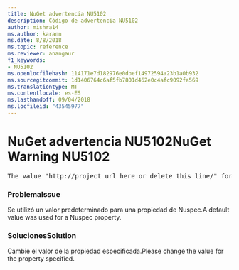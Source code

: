 ```yaml
---
title: NuGet advertencia NU5102
description: Código de advertencia NU5102
author: mishra14
ms.author: karann
ms.date: 8/8/2018
ms.topic: reference
ms.reviewer: anangaur
f1_keywords:
- NU5102
ms.openlocfilehash: 114171e7d182976e0dbef14972594a23b1a0b932
ms.sourcegitcommit: 1d1406764c6af5fb7801d462e0c4afc9092fa569
ms.translationtype: MT
ms.contentlocale: es-ES
ms.lasthandoff: 09/04/2018
ms.locfileid: "43545977"
---
```

# <a name="nuget-warning-nu5102"></a><span data-ttu-id="e9701-103">NuGet advertencia NU5102</span><span class="sxs-lookup"><span data-stu-id="e9701-103">NuGet Warning NU5102</span></span>
<pre>The value "http://project_url_here_or_delete_this_line/" for ProjectUrl is a sample value and should be removed. Replace it with an appropriate value or remove it and rebuild your package.</pre>

### <a name="issue"></a><span data-ttu-id="e9701-104">Problema</span><span class="sxs-lookup"><span data-stu-id="e9701-104">Issue</span></span>

<span data-ttu-id="e9701-105">Se utilizó un valor predeterminado para una propiedad de Nuspec.</span><span class="sxs-lookup"><span data-stu-id="e9701-105">A default value was used for a Nuspec property.</span></span>


### <a name="solution"></a><span data-ttu-id="e9701-106">Soluciones</span><span class="sxs-lookup"><span data-stu-id="e9701-106">Solution</span></span>

<span data-ttu-id="e9701-107">Cambie el valor de la propiedad especificada.</span><span class="sxs-lookup"><span data-stu-id="e9701-107">Please change the value for the property specified.</span></span>

